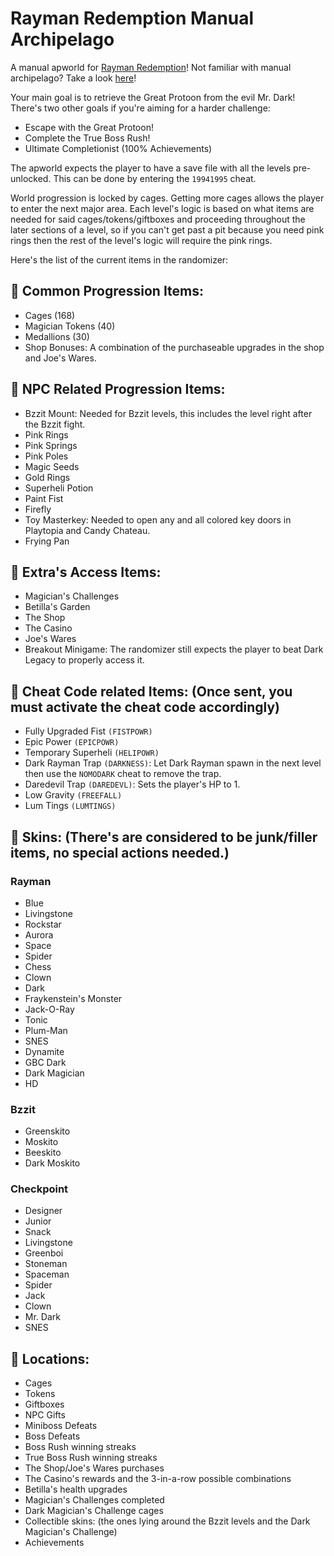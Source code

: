 # Rayman Redemption Manual Archipelago
A manual apworld for [Rayman Redemption](https://gamejolt.com/games/raymanredemption/340532)! Not familiar with manual archipelago? Take a look [here](https://github.com/ManualForArchipelago)!

Your main goal is to retrieve the Great Protoon from the evil Mr. Dark! There's two other goals if you're aiming for a harder challenge:
- Escape with the Great Protoon!
- Complete the True Boss Rush!
- Ultimate Completionist (100% Achievements)

The apworld expects the player to have a save file with all the levels pre-unlocked. This can be done by entering the `19941995` cheat.

World progression is locked by cages. Getting more cages allows the player to enter the next major area. Each level's logic is based on what items are needed for said cages/tokens/giftboxes and proceeding throughout the later sections of a level, so if you can't get past a pit because you need pink rings then the rest of the level's logic will require the pink rings.

Here's the list of the current items in the randomizer:
## 📝 Common Progression Items:
- Cages (168)
- Magician Tokens (40)
- Medallions (30)
- Shop Bonuses: A combination of the purchaseable upgrades in the shop and Joe's Wares.
## 📝 NPC Related Progression Items:
- Bzzit Mount: Needed for Bzzit levels, this includes the level right after the Bzzit fight.
- Pink Rings
- Pink Springs
- Pink Poles
- Magic Seeds
- Gold Rings
- Superheli Potion
- Paint Fist
- Firefly
- Toy Masterkey: Needed to open any and all colored key doors in Playtopia and Candy Chateau.
- Frying Pan
## 📝 Extra's Access Items:
- Magician's Challenges
- Betilla's Garden
- The Shop
- The Casino
- Joe's Wares
- Breakout Minigame: The randomizer still expects the player to beat Dark Legacy to properly access it.
## 📝 Cheat Code related Items: (Once sent, you must activate the cheat code accordingly)
- Fully Upgraded Fist `(FISTPOWR)`
- Epic Power `(EPICPOWR)`
- Temporary Superheli `(HELIPOWR)`
- Dark Rayman Trap `(DARKNESS)`: Let Dark Rayman spawn in the next level then use the `NOMODARK` cheat to remove the trap.
- Daredevil Trap `(DAREDEVL)`: Sets the player's HP to 1.
- Low Gravity `(FREEFALL)`
- Lum Tings `(LUMTINGS)`
## 📝 Skins: (There's are considered to be junk/filler items, no special actions needed.)
### Rayman
- Blue
- Livingstone
- Rockstar
- Aurora
- Space
- Spider
- Chess
- Clown
- Dark
- Fraykenstein's Monster
- Jack-O-Ray
- Tonic
- Plum-Man
- SNES
- Dynamite
- GBC Dark
- Dark Magician
- HD
### Bzzit
- Greenskito
- Moskito
- Beeskito
- Dark Moskito
### Checkpoint
- Designer
- Junior
- Snack
- Livingstone
- Greenboi
- Stoneman
- Spaceman
- Spider
- Jack
- Clown
- Mr. Dark
- SNES

## 📝 Locations:
- Cages
- Tokens
- Giftboxes
- NPC Gifts
- Miniboss Defeats
- Boss Defeats
- Boss Rush winning streaks
- True Boss Rush winning streaks
- The Shop/Joe's Wares purchases
- The Casino's rewards and the 3-in-a-row possible combinations
- Betilla's health upgrades
- Magician's Challenges completed
- Dark Magician's Challenge cages
- Collectible skins: (the ones lying around the Bzzit levels and the Dark Magician's Challenge)
- Achievements
